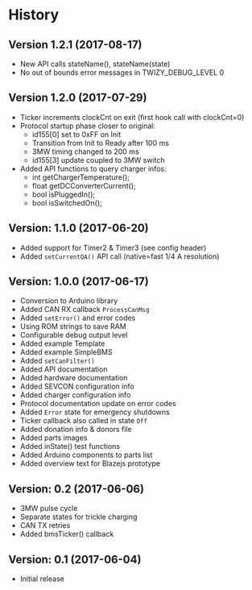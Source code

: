 # History

## Version 1.2.1 (2017-08-17)

- New API calls stateName(), stateName(state)
- No out of bounds error messages in TWIZY_DEBUG_LEVEL 0


## Version 1.2.0 (2017-07-29)

- Ticker increments clockCnt on exit (first hook call with clockCnt=0)
- Protocol startup phase closer to original:
  - id155[0] set to 0xFF on Init
  - Transition from Init to Ready after 100 ms
  - 3MW timing changed to 200 ms
  - id155[3] update coupled to 3MW switch
- Added API functions to query charger infos:
  - int getChargerTemperature();
  - float getDCConverterCurrent();
  - bool isPluggedIn();
  - bool isSwitchedOn();


## Version: 1.1.0 (2017-06-20)

- Added support for Timer2 & Timer3 (see config header)
- Added `setCurrentQA()` API call (native=fast 1/4 A resolution)


## Version: 1.0.0 (2017-06-17)

- Conversion to Arduino library
- Added CAN RX callback `ProcessCanMsg`
- Added `setError()` and error codes
- Using ROM strings to save RAM
- Configurable debug output level
- Added example Template
- Added example SimpleBMS
- Added `setCanFilter()`
- Added API documentation
- Added hardware documentation
- Added SEVCON configuration info
- Added charger configuration info
- Protocol documentation update on error codes
- Added `Error` state for emergency shutdowns
- Ticker callback also called in state `Off`
- Added donation info & donors file
- Added parts images
- Added inState() test functions
- Added Arduino components to parts list
- Added overview text for Blazejs prototype


## Version: 0.2 (2017-06-06)

- 3MW pulse cycle
- Separate states for trickle charging
- CAN TX retries
- Added bmsTicker() callback


## Version: 0.1 (2017-06-04)

- Initial release


